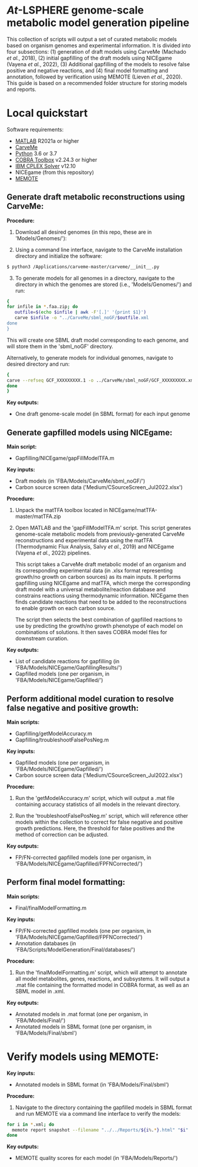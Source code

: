 *At*-LSPHERE genome-scale metabolic model generation pipeline
========================

This collection of scripts will output a set of curated metabolic models based on organism genomes and experimental information. It is divided into four subsections: (1) generation of draft models using CarveMe (Machado *et al.*, 2018), (2) initial gapfilling of the draft models using NICEgame (Vayena *et al.*, 2022), (3) Additional gapfilling of the models to resolve false positive and negative reactions, and (4) final model formatting and annotation, followed by verification using MEMOTE (Lieven *et al.*, 2020). This guide is based on a recommended folder structure for storing models and reports.

# Local quickstart

Software requirements:
  * [MATLAB](https://www.mathworks.com/products/matlab.html) R2021a or higher
  * [CarveMe](https://carveme.readthedocs.io/en/latest/installation.html)
  * [Python](https://www.python.org) 3.6 or 3.7
  * [COBRA Toolbox](https://opencobra.github.io/cobratoolbox/stable/) v2.24.3 or higher
  * [IBM CPLEX Solver](https://www.ibm.com/products/ilog-cplex-optimization-studio/cplex-optimizer) v12.10
  * NICEgame (from this repository)
  * [MEMOTE](https://memote.readthedocs.io/en/latest/)

## Generate draft metabolic reconstructions using CarveMe:

**Procedure:**
1. Download all desired genomes (in this repo, these are in 'Models/Genomes/'):

2. Using a command line interface, navigate to the CarveMe installation directory and initialize the software:
  ```bash
  $ python3 /Applications/carveme-master/carveme/__init__.py
  ```

3. To generate models for all genomes in a directory, navigate to the directory in which the genomes are stored (i.e., 'Models/Genomes/') and run:
```bash
{
for infile in *.faa.zip; do
   outfile=$(echo $infile | awk -F'[.]' '{print $1}')
   carve $infile -o "../CarveMe/sbml_noGF/$outfile.xml
done
}
```
This will create one SBML draft model corresponding to each genome, and will store them in the 'sbml_noGF' directory.

 Alternatively, to generate models for individual genomes, navigate to desired directory and run:
```bash
{
carve --refseq GCF_XXXXXXXXX.1 -o ../CarveMe/sbml_noGF/GCF_XXXXXXXXX.xml
done
}
```

**Key outputs:**
  * One draft genome-scale model (in SBML format) for each input genome

## Generate gapfilled models using NICEgame:

**Main script:**
* Gapfilling/NICEgame/gapFillModelTFA.m

**Key inputs:**
  * Draft models (in 'FBA/Models/CarveMe/sbml_noGF/')
  * Carbon source screen data ('Medium/CSourceScreen_Jul2022.xlsx')

**Procedure:**
1. Unpack the matTFA toolbox located in NICEgame/matTFA-master/matTFA.zip

2. Open MATLAB and the 'gapFillModelTFA.m' script. This script generates genome-scale metabolic models from previously-generated CarveMe reconstructions and experimental data using the matTFA (Thermodynamic Flux Analysis, Salvy *et al.*, 2019) and NICEgame (Vayena *et al.*, 2022) pipelines.

     This script takes a CarveMe draft metabolic model of an organism and its corresponding experimental data (in .xlsx format representing growth/no growth on carbon sources) as its main inputs. It performs gapfilling using NICEgame and matTFA, which merge the corresponding draft model with a universal metabolite/reaction database and constrains reactions using thermodynamic information. NICEgame then finds candidate reactions that need to be added to the reconstructions to enable growth on each carbon source.

     The script then selects the best combination of gapfilled reactions to use by predicting the growth/no growth phenotype of each model on combinations of solutions. It then saves COBRA model files for downstream curation.

**Key outputs:**
  * List of candidate reactions for gapfilling (in 'FBA/Models/NICEgame/GapfillingResults/')
  * Gapfilled models (one per organism, in 'FBA/Models/NICEgame/Gapfilled/')

## Perform additional model curation to resolve false negative and positive growth:

**Main scripts:**
  * Gapfilling/getModelAccuracy.m
  * Gapfilling/troubleshootFalsePosNeg.m

**Key inputs:**
  * Gapfilled models (one per organism, in 'FBA/Models/NICEgame/Gapfilled/')
  * Carbon source screen data ('Medium/CSourceScreen_Jul2022.xlsx')

**Procedure:**
1. Run the 'getModelAccuracy.m' script, which will output a .mat file containing accuracy statistics of all models in the relevant directory.

2. Run the 'troubleshootFalsePosNeg.m' script, which will reference other models within the collection to correct for false negative and positive growth predictions. Here, the threshold for false positives and the method of correction can be adjusted.

**Key outputs:**
  * FP/FN-corrected gapfilled models (one per organism, in 'FBA/Models/NICEgame/Gapfilled/FPFNCorrected/')

## Perform final model formatting:

**Main scripts:**
  * Final/finalModelFormatting.m

**Key inputs:**
  * FP/FN-corrected gapfilled models (one per organism, in 'FBA/Models/NICEgame/Gapfilled/FPFNCorrected/')
  * Annotation databases (in 'FBA/Scripts/ModelGeneration/Final/databases/')

**Procedure:**
1. Run the 'finalModelFormatting.m' script, which will attempt to annotate all model metabolites, genes, reactions, and subsystems. It will output a .mat file containing the formatted model in COBRA format, as well as an SBML model in .xml.

**Key outputs:**
  * Annotated models in .mat format (one per organism, in 'FBA/Models/Final/')
  * Annotated models in SBML format (one per organism, in 'FBA/Models/Final/sbml')

# Verify models using MEMOTE:

**Key inputs:**
  * Annotated models in SBML format (in 'FBA/Models/Final/sbml')

**Procedure:**

1. Navigate to the directory containing the gapfilled models in SBML format and run MEMOTE via a command line interface to verify the models:

```bash
for i in *.xml; do
  memote report snapshot --filename "../../Reports/${i%.*}.html" "$i" || break
done
```

**Key outputs:**
  * MEMOTE quality scores for each model (in 'FBA/Models/Reports/')